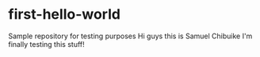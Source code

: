 # first-hello-world
Sample repository for testing purposes
Hi guys this is Samuel Chibuike I'm finally testing this stuff!
